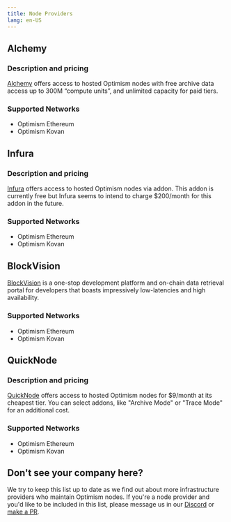 ```yaml
---
title: Node Providers
lang: en-US
---
```


## Alchemy

### Description and pricing

[Alchemy](https://docs.alchemy.com/alchemy/apis/optimism-api) offers access to hosted Optimism nodes with free archive data access up to 300M “compute units”, and unlimited capacity for paid tiers.

### Supported Networks

- Optimism Ethereum
- Optimism Kovan


## Infura

### Description and pricing

[Infura](https://infura.io) offers access to hosted Optimism nodes via addon.
This addon is currently free but Infura seems to intend to charge $200/month for this addon in the future.

### Supported Networks

- Optimism Ethereum
- Optimism Kovan

## BlockVision

[BlockVision](https://blockvision.org/) is a one-stop development platform and on-chain data retrieval portal for developers that boasts impressively low-latencies and high availability.

### Supported Networks

- Optimism Ethereum
- Optimism Kovan

## QuickNode

### Description and pricing

[QuickNode](https://www.quicknode.com/) offers access to hosted Optimism nodes for $9/month at its cheapest tier.
You can select addons, like "Archive Mode" or "Trace Mode" for an additional cost.

### Supported Networks

- Optimism Ethereum
- Optimism Kovan


## Don't see your company here?

We try to keep this list up to date as we find out about more infrastructure providers who maintain Optimism nodes.
If you're a node provider and you'd like to be included in this list, please message us in our [Discord](https://discord.optimism.io) or [make a PR](https://github.com/ethereum-optimism/community-hub/pulls). 
